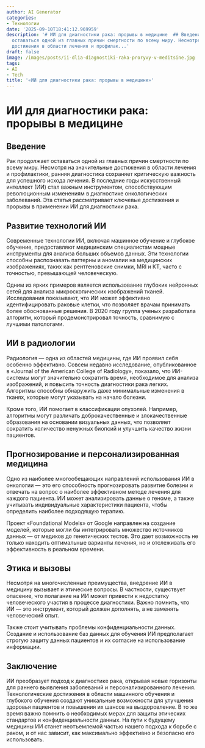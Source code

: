 ```yaml
---
author: AI Generator
categories:
- Технологии
date: '2025-09-10T18:41:12.969959'
description: '# ИИ для диагностики рака: прорывы в медицине  ## Введение  Рак продолжает
  оставаться одной из главных причин смертности по всему миру. Несмотря на значительные
  достижения в области лечения и профилак...'
draft: false
image: /images/posts/ii-dlia-diagnostiki-raka-proryvy-v-meditsine.jpg
tags:
- AI
- Tech
title: '«ИИ для диагностики рака: прорывы в медицине»'
---
```


# ИИ для диагностики рака: прорывы в медицине

## Введение

Рак продолжает оставаться одной из главных причин смертности по всему миру. Несмотря на значительные достижения в области лечения и профилактики, ранняя диагностика сохраняет критическую важность для успешного исхода лечения. В последние годы искусственный интеллект (ИИ) стал важным инструментом, способствующим революционным изменениям в диагностике онкологических заболеваний. Эта статья рассматривает ключевые достижения и прорывы в применении ИИ для диагностики рака.

## Развитие технологий ИИ

Современные технологии ИИ, включая машинное обучение и глубокое обучение, предоставляют медицинским специалистам мощные инструменты для анализа больших объемов данных. Эти технологии способны распознавать паттерны и аномалии на медицинских изображениях, таких как рентгеновские снимки, MRI и КТ, часто с точностью, превышающей человеческую.

Одним из ярких примеров является использование глубоких нейронных сетей для анализа микроскопических изображений тканей. Исследования показывают, что ИИ может эффективно идентифицировать раковые клетки, что позволяет врачам принимать более обоснованные решения. В 2020 году группа ученых разработала алгоритм, который продемонстрировал точность, сравнимую с лучшими патологами.

## ИИ в радиологии

Радиология — одна из областей медицины, где ИИ проявил себя особенно эффективно. Совсем недавно исследование, опубликованное в «Journal of the American College of Radiology», показало, что ИИ-системы могут значительно сократить время, необходимое для анализа изображений, и повысить точность диагностики рака легких. Алгоритмы способны обнаружить даже минимальные изменения в тканях, которые могут указывать на начало болезни.

Кроме того, ИИ помогает в классификации опухолей. Например, алгоритмы могут различать доброкачественные и злокачественные образования на основании визуальных данных, что позволяет сократить количество ненужных биопсий и улучшить качество жизни пациентов.

## Прогнозирование и персонализированная медицина

Одно из наиболее многообещающих направлений использования ИИ в онкологии — это его способность прогнозировать развитие болезни и отвечать на вопрос о наиболее эффективном методе лечения для каждого пациента. ИИ может анализировать данные о геноме, а также учитывать индивидуальные характеристики пациента, чтобы определить наиболее подходящую терапию.

Проект «Foundational Models» от Google направлен на создание моделей, которые могли бы интегрировать множество источников данных — от медиков до генетических тестов. Это дает возможность не только находить оптимальные варианты лечения, но и отслеживать его эффективность в реальном времени.

## Этика и вызовы

Несмотря на многочисленные преимущества, внедрение ИИ в медицину вызывает и этические вопросы. В частности, существует опасение, что полагание на ИИ может привести к недостатку человеческого участия в процессе диагностики. Важно помнить, что ИИ — это инструмент, который должен дополнять, а не заменять человеческий опыт.

Также стоит учитывать проблемы конфиденциальности данных. Создание и использование баз данных для обучения ИИ предполагает строгую защиту данных пациентов и их согласие на использование информации.

## Заключение

ИИ преобразует подход к диагностике рака, открывая новые горизонты для раннего выявления заболеваний и персонализированного лечения. Технологические достижения в области машинного обучения и глубокого обучения создают уникальные возможности для улучшения здоровья пациентов и повышения их шансов на выздоровление. В то же время важно помнить о необходимых мерах для защиты этических стандартов и конфиденциальности данных. На пути к будущему медицины ИИ станет неотъемлемой частью нашего подхода к борьбе с раком, и от нас зависит, как максимально эффективно и безопасно его использовать.
